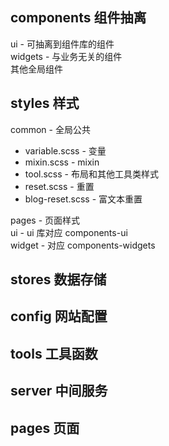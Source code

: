 ## components 组件抽离

ui - 可抽离到组件库的组件  
widgets - 与业务无关的组件  
其他全局组件

## styles 样式

common - 全局公共

- variable.scss - 变量
- mixin.scss - mixin
- tool.scss - 布局和其他工具类样式
- reset.scss - 重置
- blog-reset.scss - 富文本重置

pages - 页面样式  
ui - ui 库对应 components-ui  
widget - 对应 components-widgets

## stores 数据存储

## config 网站配置

## tools 工具函数

## server 中间服务

## pages 页面
